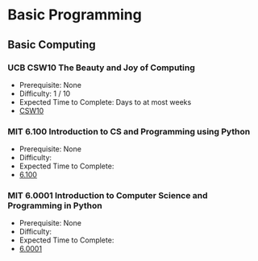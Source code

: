 # Basic Programming
## Basic Computing

### UCB CSW10 The Beauty and Joy of Computing
- Prerequisite: None
- Difficulty: 1 / 10
- Expected Time to Complete: Days to at most weeks
- [CSW10](https://www2.eecs.berkeley.edu/Courses/CSW10/)

### MIT 6.100 Introduction to CS and Programming using Python
- Prerequisite: None
- Difficulty:
- Expected Time to Complete:
- [6.100](https://ocw.mit.edu/courses/6-100l-introduction-to-cs-and-programming-using-python-fall-2022/)

### MIT 6.0001 Introduction to Computer Science and Programming in Python
- Prerequisite: None
- Difficulty:
- Expected Time to Complete:
- [6.0001](https://ocw.mit.edu/courses/6-0001-introduction-to-computer-science-and-programming-in-python-fall-2016/pages/syllabus/)

